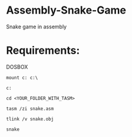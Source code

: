 # Assembly-Snake-Game
Snake game in assembly

# Requirements:
DOSBOX

`mount c: c:\`

`c:` 

`cd <YOUR_FOLDER_WITH_TASM>` 

`tasm /zi snake.asm`

`tlink /v snake.obj`

`snake`
